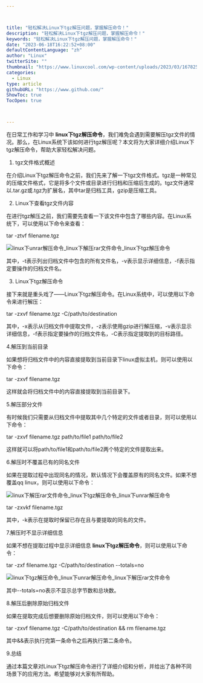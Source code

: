 ```yaml
---



title: "轻松解决Linux下tgz解压问题，掌握解压命令！"
description: "轻松解决Linux下tgz解压问题，掌握解压命令！"
keywords: "轻松解决Linux下tgz解压问题，掌握解压命令！"
date: "2023-06-18T16:22:52+08:00"
defaultContentLanguage: "zh"
author: "Linux"
twitterSite: ""
thumbnail: "https://www.linuxcool.com/wp-content/uploads/2023/03/1678255500276_0.jpg"
categories:
  - Linux
type: article
githubURL: "https://www.github.com/"
ShowToc: true
TocOpen: true



---
```


在日常工作和学习中 **linux下tgz解压命令**，我们难免会遇到需要解压tgz文件的情况。那么，在Linux系统下该如何进行tgz解压呢？本文将为大家详细介绍Linux下tgz解压命令，帮助大家轻松解决问题。

1. tgz文件格式概述

在介绍Linux下tgz解压命令之前，我们先来了解一下tgz文件格式。tgz是一种常见的压缩文件格式，它是将多个文件或目录进行归档和压缩后生成的。tgz文件通常以.tar.gz或.tgz为扩展名，其中tar是归档工具，gzip是压缩工具。

2. Linux下查看tgz文件内容

在进行tgz解压之前，我们需要先查看一下该文件中包含了哪些内容。在Linux系统下，可以使用以下命令来查看：

tar -ztvf filename.tgz

![linux下unrar解压命令_linux下解压rar文件命令_linux下tgz解压命令](https://www.linuxcool.com/wp-content/uploads/2023/03/1678255500276_0.jpg)

其中，-t表示列出归档文件中包含的所有文件名，-v表示显示详细信息，-f表示指定要操作的归档文件名。

3. Linux下tgz解压命令

接下来就是重头戏了——Linux下tgz解压命令。在Linux系统中，可以使用以下命令来进行解压：

tar -zxvf filename.tgz -C/path/to/destination

其中，-x表示从归档文件中提取文件，-z表示使用gzip进行解压缩，-v表示显示详细信息，-f表示指定要操作的归档文件名，-C表示指定提取到的目标路径。

4.解压到当前目录

如果想将归档文件中的内容直接提取到当前目录下linux虚拟主机，则可以使用以下命令：

tar -zxvf filename.tgz

这样就会将归档文件中的内容直接提取到当前目录下。

5.解压部分文件

有时候我们只需要从归档文件中提取其中几个特定的文件或者目录，则可以使用以下命令：

tar -zxvf filename.tgz path/to/file1 path/to/file2

这样就可以将path/to/file1和path/to/file2两个特定的文件提取出来。

6.解压时不覆盖已有的同名文件

如果在提取过程中出现同名的情况，默认情况下会覆盖原有的同名文件。如果不想覆盖qq linux，则可以使用以下命令：

![linux下解压rar文件命令_linux下tgz解压命令_linux下unrar解压命令](https://www.linuxcool.com/wp-content/uploads/2023/03/1678255500276_1.png)

tar -zxvkf filename.tgz

其中，-k表示在提取时保留已存在且与要提取的同名的文件。

7.解压时不显示详细信息

如果不想在提取过程中显示详细信息 **linux下tgz解压命令**，则可以使用以下命令：

tar -zxf filename.tgz -C/path/to/destination --totals=no

![linux下tgz解压命令_linux下unrar解压命令_linux下解压rar文件命令](https://www.linuxcool.com/wp-content/uploads/2023/03/1678255500276_2.jpg)

其中--totals=no表示不显示总字节数和总块数。

8.解压后删除原始归档文件

如果在提取完成后想要删除原始归档文件，则可以使用以下命令：

tar -zxvf filename.tgz -C/path/to/destination && rm filename.tgz

其中&&表示执行完第一条命令之后再执行第二条命令。

9.总结

通过本篇文章对Linux下tgz解压命令进行了详细介绍和分析，并给出了各种不同场景下的应用方法。希望能够对大家有所帮助。